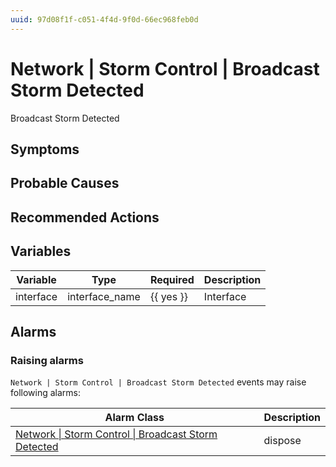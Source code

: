 ```yaml
---
uuid: 97d08f1f-c051-4f4d-9f0d-66ec968feb0d
---
```

# Network | Storm Control | Broadcast Storm Detected

Broadcast Storm Detected

## Symptoms

## Probable Causes

## Recommended Actions

## Variables

| Variable  | Type           | Required  | Description |
| --------- | -------------- | --------- | ----------- |
| interface | interface_name | {{ yes }} | Interface   |

## Alarms

### Raising alarms

`Network | Storm Control | Broadcast Storm Detected` events may raise following alarms:

| Alarm Class                                                                                                                                | Description |
| ------------------------------------------------------------------------------------------------------------------------------------------ | ----------- |
| [Network \| Storm Control \| Broadcast Storm Detected](../../../alarm-classes-reference/network/storm-control/broadcast-storm-detected.md) | dispose     |

